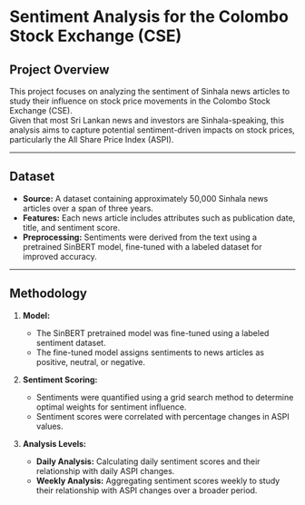 # Sentiment Analysis for the Colombo Stock Exchange (CSE) #

## Project Overview ##

This project focuses on analyzing the sentiment of Sinhala news articles to study their influence on stock price movements in the Colombo Stock Exchange (CSE).  
Given that most Sri Lankan news and investors are Sinhala-speaking, this analysis aims to capture potential sentiment-driven impacts on stock prices, particularly the All Share Price Index (ASPI).

---

## Dataset ##

- **Source:** A dataset containing approximately 50,000 Sinhala news articles over a span of three years.  
- **Features:** Each news article includes attributes such as publication date, title, and sentiment score.  
- **Preprocessing:** Sentiments were derived from the text using a pretrained SinBERT model, fine-tuned with a labeled dataset for improved accuracy.

---

## Methodology ##

1. **Model:**
   - The SinBERT pretrained model was fine-tuned using a labeled sentiment dataset.
   - The fine-tuned model assigns sentiments to news articles as positive, neutral, or negative.

2. **Sentiment Scoring:**
   - Sentiments were quantified using a grid search method to determine optimal weights for sentiment influence.
   - Sentiment scores were correlated with percentage changes in ASPI values.

3. **Analysis Levels:**
   - **Daily Analysis:** Calculating daily sentiment scores and their relationship with daily ASPI changes.
   - **Weekly Analysis:** Aggregating sentiment scores weekly to study their relationship with ASPI changes over a broader period.
